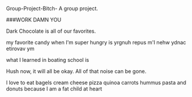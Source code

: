 Group-Project-Bitch-
A group project.

###WORK DAMN YOU

Dark Chocolate is all of our favorites.

my favorite candy when I'm super hungry is yrgnuh repus m'I nehw ydnac etirovav ym

what I learned in boating school is

Hush now, it will all be okay. All of that noise can be gone. 

I love to eat bagels
cream cheese
pizza
quinoa
carrots
hummus
pasta
and donuts because I am a fat child at heart
